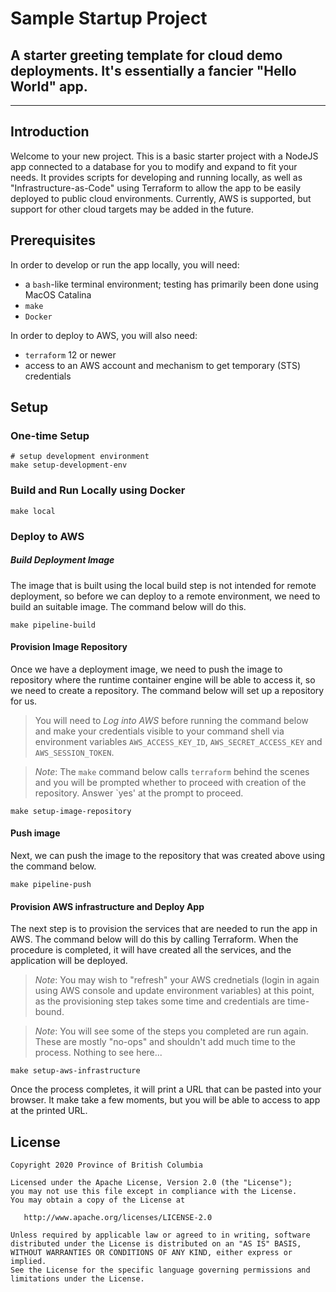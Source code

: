 # Sample Startup Project

## A starter greeting template for cloud demo deployments. It's essentially a fancier "Hello World" app.

---

## Introduction

Welcome to your new project.  This is a basic starter project with a NodeJS app connected to a database for you to modify and expand to fit your needs.  It provides scripts for developing and running locally, as well as "Infrastructure-as-Code" using Terraform to allow the app to be easily deployed to public cloud environments.  Currently, AWS is supported, but support for other cloud targets may be added in the future. 


## Prerequisites

In order to develop or run the app locally, you will need:

- a `bash`-like terminal environment; testing has primarily been done using MacOS Catalina
- `make`
- `Docker`

In order to deploy to AWS, you will also need:

- `terraform` 12 or newer
- access to an AWS account and mechanism to get temporary (STS) credentials   

## Setup

### One-time Setup
```shell script
# setup development environment
make setup-development-env
```

### Build and Run Locally using Docker
```
make local
```

### Deploy to AWS

##### Build Deployment Image

The image that is built using the local build step is not intended for remote deployment, so before we can deploy to a remote environment, we need to build an suitable image.  The command below will do this.

```shell script
make pipeline-build
```

#### Provision Image Repository

Once we have a deployment image, we need to push the image to repository where the runtime container engine will be able to access it, so we need to create a repository.  The command below will set up a repository for us.

> You will need to *Log into AWS* before running the command below and make your credentials visible to your command shell via environment variables `AWS_ACCESS_KEY_ID`, `AWS_SECRET_ACCESS_KEY` and `AWS_SESSION_TOKEN`.

>_Note_: The `make` command below calls `terraform` behind the scenes and you will be prompted whether to proceed with creation of the repository.  Answer `yes' at the prompt to proceed.  

```shell script
make setup-image-repository
```

#### Push image

Next, we can push the image to the repository that was created above using the command below.

```shell script
make pipeline-push
```

#### Provision AWS infrastructure and Deploy App

The next step is to provision the services that are needed to run the app in AWS.  The command below will do this by calling Terraform.  When the procedure is completed, it will have created all the services, and the application will be deployed. 

> _Note_: You may wish to "refresh" your AWS crednetials (login in again using AWS console and update environment variables) at this point, as the provisioning step takes some time and credentials are time-bound. 

> _Note_: You will see some of the steps you completed are run again.  These are mostly "no-ops" and shouldn't add much time to the process. Nothing to see here...

```shell script
make setup-aws-infrastructure
```

Once the process completes, it will print a URL that can be pasted into your browser.  It make take a few moments, but you will be able to access to app at the printed URL.

## License

    Copyright 2020 Province of British Columbia

    Licensed under the Apache License, Version 2.0 (the "License");
    you may not use this file except in compliance with the License.
    You may obtain a copy of the License at

       http://www.apache.org/licenses/LICENSE-2.0

    Unless required by applicable law or agreed to in writing, software
    distributed under the License is distributed on an "AS IS" BASIS,
    WITHOUT WARRANTIES OR CONDITIONS OF ANY KIND, either express or implied.
    See the License for the specific language governing permissions and
    limitations under the License.


